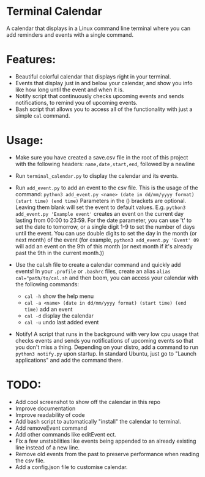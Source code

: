 # Terminal Calendar

A calendar that displays in a Linux command line terminal where you can add reminders and events with a single command.

# Features:
- Beautiful colorful calendar that displays right in your terminal.
- Events that display just in and below your calendar, and show you info like how long until the event and when it is.
- Notify script that continuously checks upcoming events and sends notifications, to remind you of upcoming events.
- Bash script that allows you to access all of the functionality with just a simple `cal` command.

# Usage:
- Make sure you have created a save.csv file in the root of this project with the following headers:
`name,date,start,end`, followed by a newline
- Run `terminal_calendar.py` to display the calendar and its events.
- Run `add_event.py` to add an event to the csv file. This is the usage of the command:
`python3 add_event.py <name> (date in dd/mm/yyyy format) (start time) (end time)`
Parameters in the () brackets are optional. Leaving them blank will set the event to default values.
E.g.
`python3 add_event.py 'Example event'` creates an event on the current day lasting from 00:00 to 23:59.
For the date parameter, you can use 't' to set the date to tomorrow, or a single digit 1-9 to set the number of days until the event. You can use double digits to set the day in the month (or next month) of the event (for example, `python3 add_event.py 'Event' 09` will add an event on the 9th of this month (or next month if it's already past the 9th in the current month.))

- Use the cal.sh file to create a calendar command and quickly add events! In your `.profile` or `.bashrc` files, create an alias `alias cal="path/to/cal.sh` and then boom, you can access your calendar with the following commands:
    - `cal -h`                                                              show the help menu
    - `cal -a <name> (date in dd/mm/yyyy format) (start time) (end time)`   add an event
    - `cal -d`                                                              display the calendar
    - `cal -u`                                                              undo last added event

- Notify! A script that runs in the background with very low cpu usage that checks events and sends you notifications of upcoming events so that you don't miss a thing. Depending on your distro, add a command to run `python3 notify.py` upon startup. In standard Ubuntu, just go to "Launch applications" and add the command there.


# TODO:
- Add cool screenshot to show off the calendar in this repo
- Improve documentation
- Improve readability of code
- Add bash script to automatically "install" the calendar to terminal.
- Add removeEvent command
- Add other commands like editEvent ect.
- Fix a few unstabilities like events being appended to an already existing line instead of a new line.
- Remove old events from the past to preserve performance when reading the csv file.
- Add a config.json file to customise calendar.
